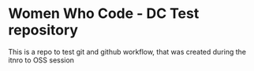 # Women Who Code - DC Test repository

This is a repo to test git and github workflow, that was created during the itnro to OSS session

